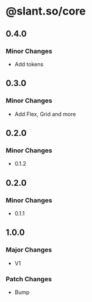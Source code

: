 # @slant.so/core

## 0.4.0

### Minor Changes

- Add tokens

## 0.3.0

### Minor Changes

- Add Flex, Grid and more

## 0.2.0

### Minor Changes

- 0.1.2

## 0.2.0

### Minor Changes

- 0.1.1

## 1.0.0

### Major Changes

- V1

### Patch Changes

- Bump
